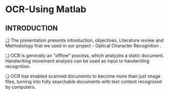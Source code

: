 # OCR-Using Matlab
## INTRODUCTION

❏ The presentation presents introduction, objectives, Literature review and Methodology that we used in our project - Optical Character Recognition . 

❏ OCR is generally an "offline" process, which analyzes a static document. Handwriting movement analysis can be used as input to handwriting recognition.

❏ OCR has enabled scanned documents to become more than just image files, turning into fully searchable documents with text content recognized by computers. 
